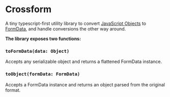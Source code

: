 # Crossform

A tiny typescript-first utility library to convert [JavaScript Objects](https://developer.mozilla.org/en-US/docs/Web/JavaScript/Reference/Global_Objects/Object) to [FormData](https://developer.mozilla.org/en-US/docs/Web/API/FormData), and handle conversions the other way around.

**The library exposes two functions:**

### `toFormData(data: Object)`

Accepts any serializable object and returns a flattened FormData instance.

### `toObject(formData: FormData)`

Accepts a FormData instance and returns an object parsed from the original format.
